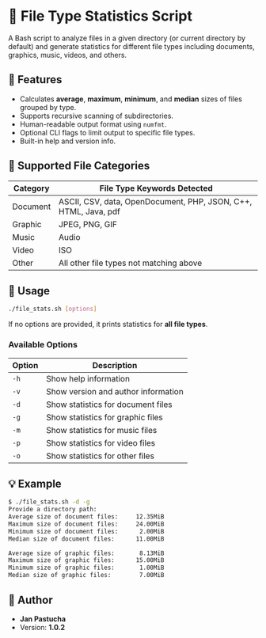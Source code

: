 # 📁 File Type Statistics Script

A Bash script to analyze files in a given directory (or current directory by default) and generate statistics for different file types including documents, graphics, music, videos, and others.

## 📌 Features

* Calculates **average**, **maximum**, **minimum**, and **median** sizes of files grouped by type.
* Supports recursive scanning of subdirectories.
* Human-readable output format using `numfmt`.
* Optional CLI flags to limit output to specific file types.
* Built-in help and version info.

## 📂 Supported File Categories

| Category | File Type Keywords Detected                                     |
| -------- | --------------------------------------------------------------- |
| Document | ASCII, CSV, data, OpenDocument, PHP, JSON, C++, HTML, Java, pdf |
| Graphic  | JPEG, PNG, GIF                                                  |
| Music    | Audio                                                           |
| Video    | ISO                                                             |
| Other    | All other file types not matching above                         |

## 🚀 Usage

```bash
./file_stats.sh [options]
```

If no options are provided, it prints statistics for **all file types**.

### Available Options

| Option | Description                         |
| ------ | ----------------------------------- |
| `-h`   | Show help information               |
| `-v`   | Show version and author information |
| `-d`   | Show statistics for document files  |
| `-g`   | Show statistics for graphic files   |
| `-m`   | Show statistics for music files     |
| `-p`   | Show statistics for video files     |
| `-o`   | Show statistics for other files     |

## 💡 Example

```bash
$ ./file_stats.sh -d -g
Provide a directory path: 
Average size of document files:     12.35MiB
Maximum size of document files:     24.00MiB
Minimum size of document files:      2.00MiB
Median size of document files:      11.00MiB

Average size of graphic files:       8.13MiB
Maximum size of graphic files:      15.00MiB
Minimum size of graphic files:       1.00MiB
Median size of graphic files:        7.00MiB
```

## 🧔 Author

* **Jan Pastucha**
* Version: **1.0.2**
